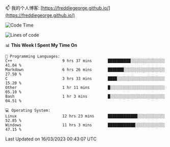 

<!--
**FreddieGeorge/FreddieGeorge** is a ✨ _special_ ✨ repository because its `README.md` (this file) appears on your GitHub profile.

Here are some ideas to get you started:

- 🔭 I’m currently working on ...
- 🌱 I’m currently learning ...
- 👯 I’m looking to collaborate on ...
- 🤔 I’m looking for help with ...
- 💬 Ask me about ...
- 📫 How to reach me: ...
- 😄 Pronouns: ...
- ⚡ Fun fact: ...
-->


📫 我的个人博客: [https://freddiegeorge.github.io/](https://freddiegeorge.github.io/)


<!--START_SECTION:waka-->
![Code Time](http://img.shields.io/badge/Code%20Time-519%20hrs%2032%20mins-blue)

![Lines of code](https://img.shields.io/badge/From%20Hello%20World%20I%27ve%20Written-1.3%20million%20lines%20of%20code-blue)

📊 **This Week I Spent My Time On** 

```text
💬 Programming Languages: 
C++                      9 hrs 37 mins       ██████████░░░░░░░░░░░░░░░   41.04 % 
Markdown                 6 hrs 26 mins       ███████░░░░░░░░░░░░░░░░░░   27.50 % 
C                        3 hrs 33 mins       ████░░░░░░░░░░░░░░░░░░░░░   15.20 % 
Other                    1 hr 11 mins        █░░░░░░░░░░░░░░░░░░░░░░░░   05.10 % 
Bash                     1 hr 3 mins         █░░░░░░░░░░░░░░░░░░░░░░░░   04.51 % 

💻 Operating System: 
Linux                    12 hrs 23 mins      █████████████░░░░░░░░░░░░   52.85 % 
Windows                  11 hrs 3 mins       ████████████░░░░░░░░░░░░░   47.15 % 
```


 Last Updated on 16/03/2023 00:43:07 UTC
<!--END_SECTION:waka-->

